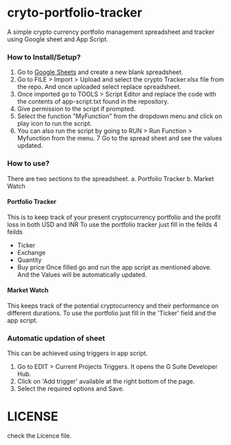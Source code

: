 # cryto-portfolio-tracker
A simple crypto currency portfolio management spreadsheet and tracker using Google sheet and App Script.

### How to Install/Setup?
1. Go to [Google Sheets](https://docs.google.com/spreadsheets/u/0/) and create a new blank spreadsheet.
2. Go to FILE > Import > Upload and select the crypto Tracker.xlsx file from the repo. And once uploaded select replace spreadsheet.
3. Once imported go to TOOLS > Script Editor and replace the code with the contents of app-script.txt found in the repository.
4. Give permission to the script if prompted.
5. Select the function "MyFunction" from the dropdown menu and click on play icon to run the script.
6. You can also run the script by going to RUN > Run Function > Myfunction from the menu. 
7 Go to the spread sheet and see the values updated.

### How to use?
There are two sections to the spreadsheet.
a. Portfolio Tracker
b. Market Watch

#### Portfolio Tracker
This is to keep track of your present cryptocurrency portfolio and the profit loss in both USD and INR
To use the portfolio tracker just fill in the feilds 4 feilds
- Ticker	
- Exchange 
- Quantity
- Buy price
Once filled go and run the app script as mentioned above. And the Values will be automatically updated.

#### Market Watch 
This keeps track of the potential cryptocurrency and their performance on different durations.
To use the portfolio just fill in the 'Ticker' field and the app script.

### Automatic updation of sheet
This can be achieved using triggers in app script.
1. Go to EDIT > Current Projects Triggers. It opens the G Suite Developer Hub. 
2. Click on 'Add trigger' available at the right bottom of the page.
3. Select the required options and Save.

# LICENSE
check the Licence file.
